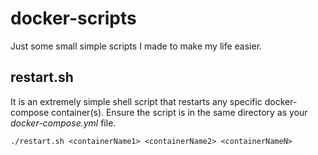 # docker-scripts
Just some small simple scripts I made to make my life easier.

## restart.sh
It is an extremely simple shell script that restarts any specific docker-compose container(s). Ensure the script is in the same directory as your *docker-compose.yml* file.
```
./restart.sh <containerName1> <containerName2> <containerNameN>
```
